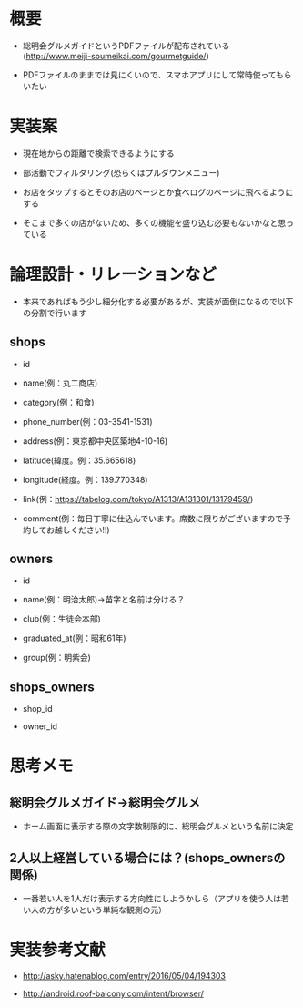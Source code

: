 # 概要

- 総明会グルメガイドというPDFファイルが配布されている(http://www.meiji-soumeikai.com/gourmetguide/)

- PDFファイルのままでは見にくいので、スマホアプリにして常時使ってもらいたい



# 実装案

- 現在地からの距離で検索できるようにする

- 部活動でフィルタリング(恐らくはプルダウンメニュー)

- お店をタップするとそのお店のページとか食べログのページに飛べるようにする

- そこまで多くの店がないため、多くの機能を盛り込む必要もないかなと思っている



# 論理設計・リレーションなど

- 本来であればもう少し細分化する必要があるが、実装が面倒になるので以下の分割で行います

## shops

- id

- name(例：丸二商店)

- category(例：和食)

- phone_number(例：03-3541-1531)

- address(例：東京都中央区築地4-10-16)

- latitude(緯度。例：35.665618)

- longitude(経度。例：139.770348)

- link(例：https://tabelog.com/tokyo/A1313/A131301/13179459/)

- comment(例：毎日丁寧に仕込んでいます。席数に限りがございますので予約してお越しください!!)

## owners

- id

- name(例：明治太郎)→苗字と名前は分ける？

- club(例：生徒会本部)

- graduated_at(例：昭和61年)

- group(例：明紫会)

## shops_owners

- shop_id

- owner_id



# 思考メモ

## 総明会グルメガイド→総明会グルメ

- ホーム画面に表示する際の文字数制限的に、総明会グルメという名前に決定

## 2人以上経営している場合には？(shops_ownersの関係)

- 一番若い人を1人だけ表示する方向性にしようかしら（アプリを使う人は若い人の方が多いという単純な観測の元）



# 実装参考文献

- http://asky.hatenablog.com/entry/2016/05/04/194303

- http://android.roof-balcony.com/intent/browser/